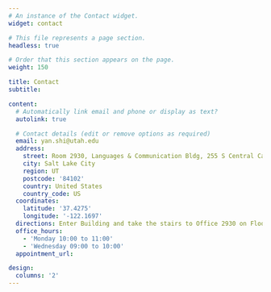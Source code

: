 ```yaml
---
# An instance of the Contact widget.
widget: contact

# This file represents a page section.
headless: true

# Order that this section appears on the page.
weight: 150

title: Contact
subtitle:

content:
  # Automatically link email and phone or display as text?
  autolink: true

  # Contact details (edit or remove options as required)
  email: yan.shi@utah.edu
  address:
    street: Room 2930, Languages & Communication Bldg, 255 S Central Campus Dr.  
    city: Salt Lake City
    region: UT
    postcode: '84102'
    country: United States
    country_code: US
  coordinates:
    latitude: '37.4275'
    longitude: '-122.1697'
  directions: Enter Building and take the stairs to Office 2930 on Floor 2
  office_hours:
    - 'Monday 10:00 to 11:00'
    - 'Wednesday 09:00 to 10:00'
  appointment_url: 

design:
  columns: '2'
---
```

